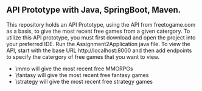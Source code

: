 ## API Prototype with Java, SpringBoot, Maven.
This repository holds an API Prototype, using the API from freetogame.com as a basis, to give the most recent free games from a given catergory. To utilize this API prototype, you must first download and open the project into your preferred IDE. Run the Assignment2Application java file. To view the API, start with the base URL http://localhost:8000 and then add endpoints to specify the catergory of free games that you want to view.

* \mmo will give the most recent free MMORPGs
* \fantasy will give the most recent free fantasy games
* \strategy will give the most recent free strategy games
